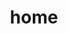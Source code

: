 ---
layout: home

title: home
lang: zh-CN
hero:
  name: yuyue
  text: 快速搭建
  tagline: vue项目
  actions:
    - theme: brand
      text: Get Started
      link: zh-CN/template/installation
    - theme: alt
      text: View on GitHub
      link: https://github.com/yuyueyanyun/vue-templates
features:
- title: 关于我
  details: 希望和大家称为好朋友。
- title: 算法
  details: 一天一道算法题。
- title: 生活点点滴滴
  details: 记录生活中美好的时刻。
footer: MIT Licensed | Copyright © 2019-present lei
---